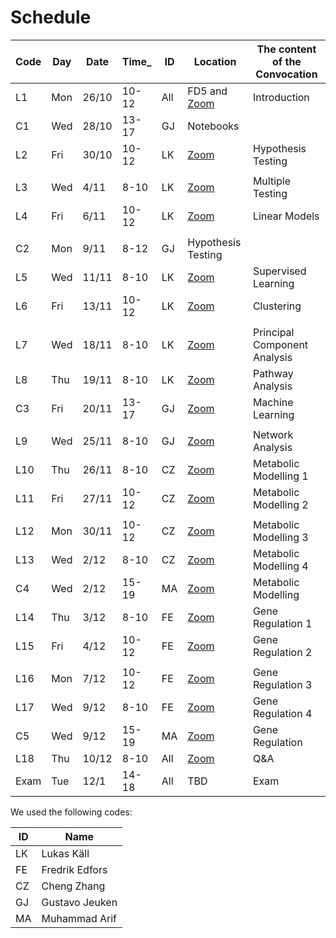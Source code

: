 # Schedule

| Code | Day  | Date  | Time_  | ID  | Location | The content of the Convocation |
|--------|-------|--------|---------------|------------|----|----------------------------------------|
 | L1 | Mon | 26/10 | 10-12 |  All | FD5 and [Zoom](https://kth-se.zoom.us/j/6290910465) | Introduction |
 | C1 | Wed | 28/10 | 13-17 |  GJ | Notebooks |
 | L2 | Fri | 30/10 | 10-12 |  LK | [Zoom](https://kth-se.zoom.us/j/6290910465) | Hypothesis Testing |
 |    |     |       |       |            |    |
 | L3 | Wed | 4/11 | 8-10 |  LK | [Zoom](https://kth-se.zoom.us/j/6290910465) |  Multiple Testing  |
 | L4 | Fri | 6/11 | 10-12 |  LK | [Zoom](https://kth-se.zoom.us/j/6290910465) | Linear Models |
 |    |     |       |       |            |    |
 | C2 | Mon | 9/11 | 8-12 |  GJ | Hypothesis Testing |
 | L5 | Wed | 11/11 | 8-10 |  LK | [Zoom](https://kth-se.zoom.us/j/6290910465) | Supervised Learning |
 | L6 | Fri | 13/11 | 10-12 |  LK | [Zoom](https://kth-se.zoom.us/j/6290910465) | Clustering |
 |    |     |       |       |            |    |
 | L7 | Wed | 18/11 | 8-10 |  LK | [Zoom](https://kth-se.zoom.us/j/6290910465) | Principal Component Analysis |
 | L8 | Thu | 19/11 | 8-10 |  LK | [Zoom](https://kth-se.zoom.us/j/6290910465) | Pathway Analysis |
 | C3 | Fri | 20/11 | 13-17 |  GJ | [Zoom]() | Machine Learning |
 |      |       |           |           |           |   |
 | L9 | Wed | 25/11 | 8-10 |  GJ | [Zoom]() | Network Analysis |
 | L10 | Thu | 26/11 | 8-10 |  CZ | [Zoom]() |  Metabolic Modelling 1 |
 | L11 | Fri | 27/11 | 10-12 |  CZ | [Zoom]() | Metabolic Modelling 2 |
 |    |     |       |       |            |    |
 | L12 | Mon | 30/11 | 10-12 |  CZ | [Zoom]() | Metabolic Modelling 3 |
 | L13 | Wed | 2/12 | 8-10 |  CZ | [Zoom]() | Metabolic Modelling 4 |
 | C4 | Wed | 2/12 | 15-19 |  MA | [Zoom]() | Metabolic Modelling |
 | L14 | Thu | 3/12 | 8-10 |  FE | [Zoom]() | Gene Regulation 1 |
 | L15 | Fri | 4/12 | 10-12 |  FE | [Zoom]() | Gene Regulation 2 |
 |    |     |       |       |            |    |
 | L16 | Mon | 7/12 | 10-12 |  FE | [Zoom]() | Gene Regulation 3 |
 | L17 | Wed | 9/12 | 8-10 |  FE | [Zoom]() | Gene Regulation 4 |
 | C5 | Wed | 9/12 | 15-19 |  MA | [Zoom]() | Gene Regulation |
 | L18 | Thu | 10/12 | 8-10 |  All | [Zoom](https://kth-se.zoom.us/j/6290910465) | Q&A
 | Exam | Tue | 12/1 | 14-18 |  All |  TBD |Exam |  

We used the following codes:

 | ID | Name |
 |----|------|
 | LK | Lukas Käll |
 | FE | Fredrik Edfors |
 | CZ | Cheng Zhang |
 | GJ | Gustavo Jeuken |
 | MA | Muhammad Arif |
